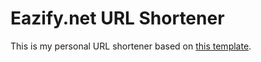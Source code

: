 # Eazify.net URL Shortener

This is my personal URL shortener based on [this template](https://github.com/hlaueriksson/jekyll-url-shortener).
